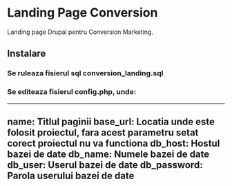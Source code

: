 # Landing Page Conversion
Landing page Drupal pentru Conversion Marketing.

## Instalare
### Se ruleaza fisierul sql conversion_landing.sql
### Se editeaza fisierul config.php, unde:

---
name: Titlul paginii
base_url: Locatia unde este folosit proiectul, fara acest parametru setat corect proiectul nu va functiona
db_host: Hostul bazei de date
db_name: Numele bazei de date
db_user: Userul bazei de date
db_password: Parola userului bazei de date
---